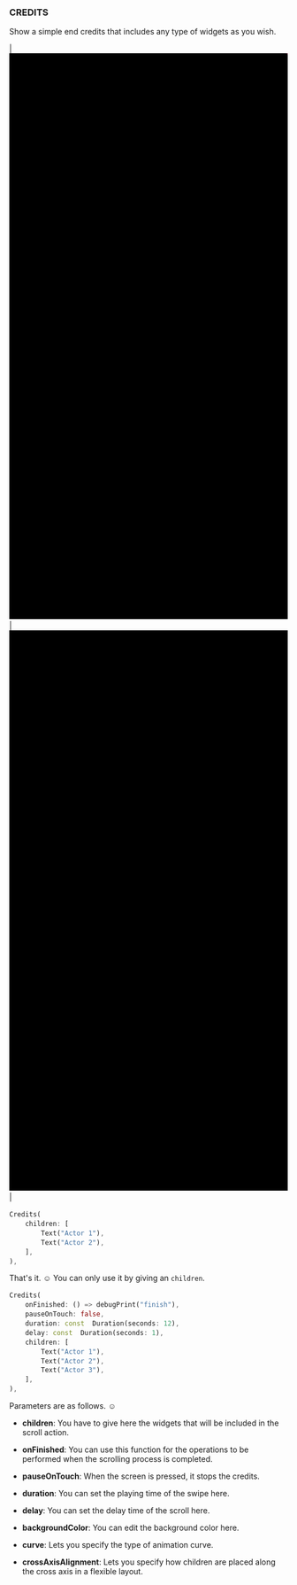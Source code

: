 ### CREDITS

Show a simple end credits that includes any type of widgets as you wish.

|![showcase](https://github.com/sameteyisan/credits/blob/main/example.gif)|![showcase](https://github.com/sameteyisan/credits/blob/main/example2.gif)|

```dart
Credits(
	children: [
		Text("Actor 1"),
		Text("Actor 2"),
	],
),
```

That's it. ☺️ You can only use it by giving an ``children``.
```dart
Credits(
	onFinished: () => debugPrint("finish"),
	pauseOnTouch: false,
	duration: const  Duration(seconds: 12),
	delay: const  Duration(seconds: 1),
	children: [
		Text("Actor 1"),
		Text("Actor 2"),
		Text("Actor 3"),
	],
),
```

Parameters are as follows. ☺️

 - **children**: You have to give here the widgets that will be included in the scroll action.

 - **onFinished**: You can use this function for the operations to be performed when the scrolling process is completed.
 
 - **pauseOnTouch**: When the screen is pressed, it stops the credits.
 
 - **duration**: You can set the playing time of the swipe here.

 - **delay**: You can set the delay time of the scroll here.

 - **backgroundColor**: You can edit the background color here.

 - **curve**: Lets you specify the type of animation curve.

 - **crossAxisAlignment**: Lets you specify how children are placed along the cross axis in a flexible layout.
